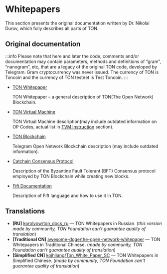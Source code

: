 # Whitepapers

This section presents the original documentation written by Dr. Nikolai Durov, which fully describes all parts of TON.

## Original documentation

:::info
Please note that here and later the code, comments and/or documentation may contain parameters, methods and definitions of “gram”, “nanogram”, etc, that are a legacy of the original TON code, developed by Telegram. Gram cryptocurrency was never issued. The currency of TON is Toncoin and the currency of TON testnet is Test Toncoin.
:::

* [TON Whitepaper](https://docs.ton.org/ton.pdf)

  TON Whitepaper – a general description of TON(The Open Network) Blockchain.

* [TON Virtual Machine](https://docs.ton.org/tvm.pdf)

  TON Virtual Machine description(may include outdated information on OP Codes, actual list in [TVM Instruction](v3/documentation/tvm/tvm-overview) section).

* [TON Blockchain](https://docs.ton.org/tblkch.pdf)

  Telegram Open Network Blockchain description (may include outdated information).

* [Catchain Consensus Protocol](https://docs.ton.org/catchain.pdf)

  Description of the Byzantine Fault Tolerant (BFT) Consensus protocol employed by TON Blockchain while creating new blocks.
  
* [Fift Documentation](https://docs.ton.org/fiftbase.pdf)

  Description of Fift language and how to use it in TON.

## Translations

* **\[RU]** [korolyow/ton_docs_ru](https://github.com/Korolyow/TON_docs_ru) — TON Whitepapers in Russian. (_this version made by community, TON Foundation can't guarantee quality of translation_)
* **\[Traditional CN]** [awesome-doge/the-open-network-whitepaper](https://github.com/awesome-doge/TON_Paper/blob/main/zh_ton.pdf) — TON Whitepapers in Traditional Chinese. (_made by community, TON Foundation can't guarantee quality of translation_)
* **\[Simplified CN]** [kojhliang/Ton_White_Paper_SC](https://github.com/kojhliang/Ton_White_Paper_SC/blob/main/Ton%E5%8C%BA%E5%9D%97%E9%93%BE%E7%99%BD%E7%9A%AE%E4%B9%A6_%E7%AE%80%E4%BD%93%E4%B8%AD%E6%96%87%E7%89%88.pdf) — TON Whitepapers in Simplified Chinese. (_made by community, TON Foundation can't guarantee quality of translation_)  
